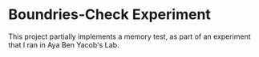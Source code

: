 # Boundries-Check Experiment

This project partially implements a memory test, as part of an experiment that I ran in Aya Ben Yacob's Lab.
